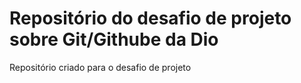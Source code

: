 # Repositório do desafio de projeto sobre Git/Githube da Dio
Repositório criado para o desafio de projeto
